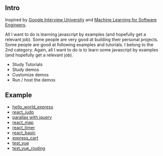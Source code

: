 ## Intro

Inspired by [Google Interview University](https://github.com/jwasham/google-interview-university) and [Machine Learning for Software Engineers](https://github.com/ZuzooVn/machine-learning-for-software-engineers#why-use-it). 

All I want to do is learning javascript by examples (and hopefully get a relevant job). Some people are very good at building their personal projects. Some people are good at following examples and tutorials. I belong to the 2nd category. Again, all I want to do is to learn some javascript by examples (and hopefully get a relevant job).

* Study Tutorials
* Study demos
* Customize demos
* Run / host the demos

## Example

* [hello_world_express](https://github.com/kenpeter/hello_world_express)
* [react_judo](https://github.com/kenpeter/react_judo)
* [parallax with jquery](https://github.com/kenpeter/parallax)
* [react_map](https://github.com/kenpeter/react_map)
* [react_timer](https://github.com/kenpeter/react_timer)
* [react_basic](https://github.com/kenpeter/react_basic)
* [express_cart](https://github.com/kenpeter/express_cart)
* [test_vue](https://github.com/kenpeter/test_vue) 
* [test_vue_routing](https://github.com/kenpeter/test_vue_routing)
